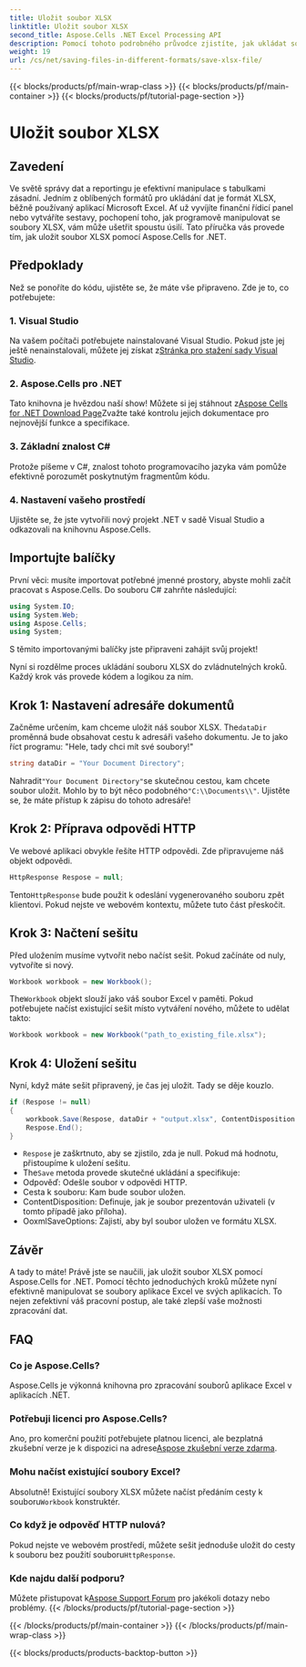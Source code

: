 ```yaml
---
title: Uložit soubor XLSX
linktitle: Uložit soubor XLSX
second_title: Aspose.Cells .NET Excel Processing API
description: Pomocí tohoto podrobného průvodce zjistíte, jak ukládat soubory XLSX pomocí Aspose.Cells for .NET. Zjednodušte svou správu Excelu bez námahy.
weight: 19
url: /cs/net/saving-files-in-different-formats/save-xlsx-file/
---
```


{{< blocks/products/pf/main-wrap-class >}}
{{< blocks/products/pf/main-container >}}
{{< blocks/products/pf/tutorial-page-section >}}

# Uložit soubor XLSX

## Zavedení
Ve světě správy dat a reportingu je efektivní manipulace s tabulkami zásadní. Jedním z oblíbených formátů pro ukládání dat je formát XLSX, běžně používaný aplikací Microsoft Excel. Ať už vyvíjíte finanční řídicí panel nebo vytváříte sestavy, pochopení toho, jak programově manipulovat se soubory XLSX, vám může ušetřit spoustu úsilí. Tato příručka vás provede tím, jak uložit soubor XLSX pomocí Aspose.Cells for .NET. 
## Předpoklady
Než se ponoříte do kódu, ujistěte se, že máte vše připraveno. Zde je to, co potřebujete:
### 1. Visual Studio
 Na vašem počítači potřebujete nainstalované Visual Studio. Pokud jste jej ještě nenainstalovali, můžete jej získat z[Stránka pro stažení sady Visual Studio](https://visualstudio.microsoft.com/downloads/).
### 2. Aspose.Cells pro .NET
 Tato knihovna je hvězdou naší show! Můžete si jej stáhnout z[Aspose Cells for .NET Download Page](https://releases.aspose.com/cells/net/)Zvažte také kontrolu jejich dokumentace pro nejnovější funkce a specifikace.
### 3. Základní znalost C#
Protože píšeme v C#, znalost tohoto programovacího jazyka vám pomůže efektivně porozumět poskytnutým fragmentům kódu. 
### 4. Nastavení vašeho prostředí
Ujistěte se, že jste vytvořili nový projekt .NET v sadě Visual Studio a odkazovali na knihovnu Aspose.Cells.
## Importujte balíčky
První věci: musíte importovat potřebné jmenné prostory, abyste mohli začít pracovat s Aspose.Cells. Do souboru C# zahrňte následující:
```csharp
using System.IO;
using System.Web;
using Aspose.Cells;
using System;
```
S těmito importovanými balíčky jste připraveni zahájit svůj projekt!

Nyní si rozdělme proces ukládání souboru XLSX do zvládnutelných kroků. Každý krok vás provede kódem a logikou za ním.
## Krok 1: Nastavení adresáře dokumentů
 Začněme určením, kam chceme uložit náš soubor XLSX. The`dataDir` proměnná bude obsahovat cestu k adresáři vašeho dokumentu. Je to jako říct programu: "Hele, tady chci mít své soubory!"
```csharp
string dataDir = "Your Document Directory";
```
 Nahradit`"Your Document Directory"`se skutečnou cestou, kam chcete soubor uložit. Mohlo by to být něco podobného`"C:\\Documents\\"`. Ujistěte se, že máte přístup k zápisu do tohoto adresáře!
## Krok 2: Příprava odpovědi HTTP
Ve webové aplikaci obvykle řešíte HTTP odpovědi. Zde připravujeme náš objekt odpovědi.
```csharp
HttpResponse Respose = null;
```
 Tento`HttpResponse` bude použit k odeslání vygenerovaného souboru zpět klientovi. Pokud nejste ve webovém kontextu, můžete tuto část přeskočit.
## Krok 3: Načtení sešitu
Před uložením musíme vytvořit nebo načíst sešit. Pokud začínáte od nuly, vytvoříte si nový.
```csharp
Workbook workbook = new Workbook();
```
 The`Workbook` objekt slouží jako váš soubor Excel v paměti. Pokud potřebujete načíst existující sešit místo vytváření nového, můžete to udělat takto:
```csharp
Workbook workbook = new Workbook("path_to_existing_file.xlsx");
```
## Krok 4: Uložení sešitu
Nyní, když máte sešit připravený, je čas jej uložit. Tady se děje kouzlo.
```csharp
if (Respose != null)
{
    workbook.Save(Respose, dataDir + "output.xlsx", ContentDisposition.Attachment, new OoxmlSaveOptions());
    Respose.End();
}
```

- `Respose` je zaškrtnuto, aby se zjistilo, zda je null. Pokud má hodnotu, přistoupíme k uložení sešitu. 
-  The`Save` metoda provede skutečné ukládání a specifikuje:
- Odpověď: Odešle soubor v odpovědi HTTP.
- Cesta k souboru: Kam bude soubor uložen.
- ContentDisposition: Definuje, jak je soubor prezentován uživateli (v tomto případě jako příloha).
- OoxmlSaveOptions: Zajistí, aby byl soubor uložen ve formátu XLSX.

## Závěr
A tady to máte! Právě jste se naučili, jak uložit soubor XLSX pomocí Aspose.Cells for .NET. Pomocí těchto jednoduchých kroků můžete nyní efektivně manipulovat se soubory aplikace Excel ve svých aplikacích. To nejen zefektivní váš pracovní postup, ale také zlepší vaše možnosti zpracování dat.
## FAQ
### Co je Aspose.Cells?
Aspose.Cells je výkonná knihovna pro zpracování souborů aplikace Excel v aplikacích .NET.
### Potřebuji licenci pro Aspose.Cells?
 Ano, pro komerční použití potřebujete platnou licenci, ale bezplatná zkušební verze je k dispozici na adrese[Aspose zkušební verze zdarma](https://releases.aspose.com/).
### Mohu načíst existující soubory Excel?
 Absolutně! Existující soubory XLSX můžete načíst předáním cesty k souboru`Workbook` konstruktér.
### Co když je odpověď HTTP nulová?
 Pokud nejste ve webovém prostředí, můžete sešit jednoduše uložit do cesty k souboru bez použití souboru`HttpResponse`.
### Kde najdu další podporu?
 Můžete přistupovat k[Aspose Support Forum](https://forum.aspose.com/c/cells/9) pro jakékoli dotazy nebo problémy.
{{< /blocks/products/pf/tutorial-page-section >}}

{{< /blocks/products/pf/main-container >}}
{{< /blocks/products/pf/main-wrap-class >}}

{{< blocks/products/products-backtop-button >}}
